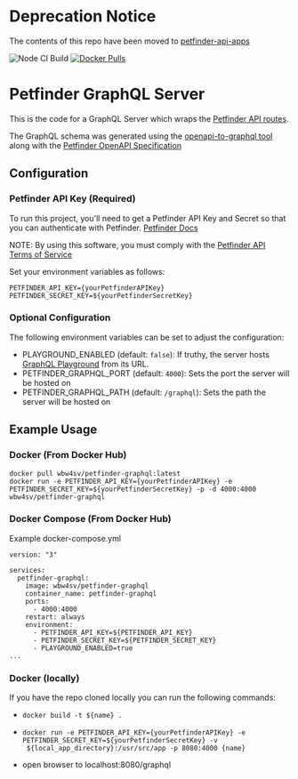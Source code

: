 # Deprecation Notice
The contents of this repo have been moved to [petfinder-api-apps](https://github.com/willwill96/petfinder-api-apps)

![Node CI Build](https://github.com/willwill96/petfinder-graphql/workflows/Node%20CI%20Build/badge.svg?branch=master)
[![Docker Pulls](https://img.shields.io/docker/pulls/wbw4sv/petfinder-graphql)](https://hub.docker.com/repository/docker/wbw4sv/petfinder-graphql "View on Docker Hub")
# Petfinder GraphQL Server

This is the code for a GraphQL Server which wraps the [Petfinder API routes](https://www.petfinder.com/developers/v2/docs).

The GraphQL schema was generated using the [openapi-to-graphql tool](https://github.com/IBM/openapi-to-graphql) along with the [Petfinder OpenAPI Specification](https://api.petfinder.com/openapi.yaml)

## Configuration

### Petfinder API Key (Required)

To run this project, you'll need to get a Petfinder API Key and Secret so that you can authenticate with Petfinder. [Petfinder Docs](https://www.petfinder.com/developers/v2/docs/#using-the-api)

NOTE: By using this software, you must comply with the [Petfinder API Terms of Service](https://www.petfinder.com/api-terms-of-service/)

Set your environment variables as follows:

```
PETFINDER_API_KEY={yourPetfinderAPIKey}
PETFINDER_SECRET_KEY=${yourPetfinderSecretKey}
```

### Optional Configuration

The following environment variables can be set to adjust the configuration:

- PLAYGROUND_ENABLED (default: `false`): If truthy, the server hosts [GraphQL Playground](https://www.apollographql.com/docs/apollo-server/testing/graphql-playground/) from its URL.
- PETFINDER_GRAPHQL_PORT (default: `4000`): Sets the port the server will be hosted on
- PETFINDER_GRAPHQL_PATH (default: `/graphql`): Sets the path the server will be hosted on

## Example Usage

### Docker (From Docker Hub)

```
docker pull wbw4sv/petfinder-graphql:latest
docker run -e PETFINDER_API_KEY={yourPetfinderAPIKey} -e PETFINDER_SECRET_KEY=${yourPetfinderSecretKey} -p -d 4000:4000 wbw4sv/petfinder-graphql
```

### Docker Compose (From Docker Hub)
Example docker-compose.yml
```
version: "3"

services:
  petfinder-graphql:
    image: wbw4sv/petfinder-graphql
    container_name: petfinder-graphql
    ports:
      - 4000:4000
    restart: always
    environment:
      - PETFINDER_API_KEY=${PETFINDER_API_KEY}
      - PETFINDER_SECRET_KEY=${PETFINDER_SECRET_KEY}
      - PLAYGROUND_ENABLED=true
...
```

### Docker (locally)

If you have the repo cloned locally you can run the following commands:

- `docker build -t ${name} .`
- ```
  docker run -e PETFINDER_API_KEY={yourPetfinderAPIKey} -e PETFINDER_SECRET_KEY=${yourPetfinderSecretKey} -v
   ${local_app_directory}:/usr/src/app -p 8080:4000 {name}
  ```
- open browser to localhost:8080/graphql
